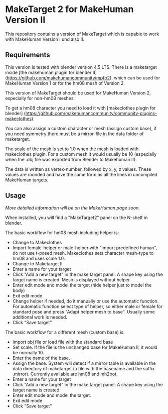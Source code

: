 # MakeTarget 2 for MakeHuman Version II

This repository contains a version of MakeTarget which is capable to work with MakeHuman Version I und also II.

## Requirements

This version is tested with blender version 4.5 LTS. There is a maketarget inside [the makehuman plugin for blender II] (https://github.com/makehumancommunity/mpfb2), which can be used for MakeHuman Version 1 or for the hm08 mesh of Version 2.

This version of MakeTarget should be used for MakeHuman Version 2, especially for non-hm08 meshes.

To get a hm08 character you need to load it with [makeclothes plugin for blender] (https://github.com/makehumancommunity/community-plugins-makeclothes).

You can also assign a custom character or mesh (assign custom base), if you need symmetry there must be a mirror-file in the data folder of maketarget.

The scale of the mesh is set to 1.0 when the mesh is loaded with makeclothes plugin. For a custom mesh it would usually be 10 (especially when the .obj file was exported from Blender to Makehuman II).

The data is written as vertex-number, followed by x, y, z values. These values are rounded and have the same form as all the lines in uncompiled MakeHuman targets.

## Usage

_More detailed information will be on the MakeHuman page soon._

When installed, you will find a "MakeTarget2" panel on the N-shelf in blender. 

The basic workflow for hm08 mesh including helper is:

* Change to Makeclothes
* Import female-helper or male-helper with "import predefined human", do not use t-posed mesh. Makeclothes sets character mesh-type to hm08 and uses scale 1.0.
* Change to Maketarget II
* Enter a name for your target
* Click "Add a new target" in the make target panel. A shape key using the target name is created. Mesh is displayed without helper.
* Enter edit mode and model the target (hide helper just to model the body)
* Exit edit mode
* Change helper if needed, do it manually or use the automatic function. For automatic function select type of helper, so either male or female for standard pose and press "Adapt helper mesh to base". Usually some additional work is needed.
* Click "Save target" 


The basic workflow for a different mesh (custom base) is:

* import obj file or load file with the standard base
* Set scale. If the file is the unchanged base for MakeHuman II, it would be normally 10.
* Enter the name of the base.
* Assign the base. System will detect if a mirror table is available in the data directory of maketarget (a file with the basename and the suffix .mirror). Currently available are hm08 and mh2bot.
* Enter a name for your target
* Click "Add a new target" in the make target panel. A shape key using the target name is created.
* Enter edit mode and model the target.
* Exit edit mode
* Click "Save target" 

